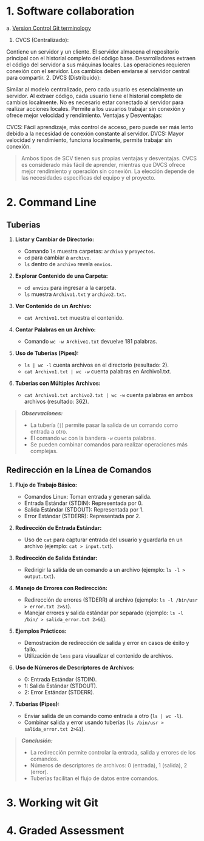 # 1. Software collaboration
a. [Version Control Git terminology](https://d3c33hcgiwev3.cloudfront.net/SspDywPOSySKQ8sDzrskYA_e4f25a0bc3f44a89a282db515ce821e1_github-git-cheat-sheet.pdf?Expires=1706313600&Signature=j1XGIHWH-TU-S4HdLKHa~ATlW9fwh-inLKlFo8QOj4YJeVzFF-PKUWdkiqIsMo3tleBkGlPhf7GiJg6-vJzD1YQ-vLq900Fjc3HzFo3gmLVBbllUFArJk9-gc011AIj8FvGp2hVHsRzMsXkQ9ybvTIlGfIf2Jkbv2AfIKB9KJt4_&Key-Pair-Id=APKAJLTNE6QMUY6HBC5A)

1. CVCS (Centralizado):

Contiene un servidor y un cliente.
El servidor almacena el repositorio principal con el historial completo del código base.
Desarrolladores extraen el código del servidor a sus máquinas locales.
Las operaciones requieren conexión con el servidor.
Los cambios deben enviarse al servidor central para compartir.
2. DVCS (Distribuido):

Similar al modelo centralizado, pero cada usuario es esencialmente un servidor.
Al extraer código, cada usuario tiene el historial completo de cambios localmente.
No es necesario estar conectado al servidor para realizar acciones locales.
Permite a los usuarios trabajar sin conexión y ofrece mejor velocidad y rendimiento.
Ventajas y Desventajas:

CVCS: Fácil aprendizaje, más control de acceso, pero puede ser más lento debido a la necesidad de conexión constante al servidor.
DVCS: Mayor velocidad y rendimiento, funciona localmente, permite trabajar sin conexión.

> Ambos tipos de SCV tienen sus propias ventajas y desventajas. CVCS es considerado más fácil de aprender, mientras que DVCS ofrece mejor rendimiento y operación sin conexión. La elección depende de las necesidades específicas del equipo y el proyecto.

# 2. Command Line
## Tuberias

1. **Listar y Cambiar de Directorio:**
   - Comando `ls` muestra carpetas: `archivo` y `proyectos`.
   - `cd` para cambiar a `archivo`.
   - `ls` dentro de `archivo` revela `envios`.

2. **Explorar Contenido de una Carpeta:**
   - `cd envios` para ingresar a la carpeta.
   - `ls` muestra `Archivo1.txt` y `archivo2.txt`.

3. **Ver Contenido de un Archivo:**
   - `cat Archivo1.txt` muestra el contenido.

4. **Contar Palabras en un Archivo:**
   - Comando `wc -w Archivo1.txt` devuelve 181 palabras.

5. **Uso de Tuberías (Pipes):**
   - `ls | wc -l` cuenta archivos en el directorio (resultado: 2).
   - `cat Archivo1.txt | wc -w` cuenta palabras en Archivo1.txt.
   
6. **Tuberías con Múltiples Archivos:**
   - `cat Archivo1.txt archivo2.txt | wc -w` cuenta palabras en ambos archivos (resultado: 362).

> ***Observaciones:***
> - La tubería (`|`) permite pasar la salida de un comando como entrada a otro.
> - El comando `wc` con la bandera `-w` cuenta palabras.
> - Se pueden combinar comandos para realizar operaciones más complejas.

## Redirección en la Línea de Comandos

1. **Flujo de Trabajo Básico:**
   - Comandos Linux: Toman entrada y generan salida.
   - Entrada Estándar (STDIN): Representada por 0.
   - Salida Estándar (STDOUT): Representada por 1.
   - Error Estándar (STDERR): Representada por 2.

2. **Redirección de Entrada Estándar:**
   - Uso de `cat` para capturar entrada del usuario y guardarla en un archivo (ejemplo: `cat > input.txt`).

3. **Redirección de Salida Estándar:**
   - Redirigir la salida de un comando a un archivo (ejemplo: `ls -l > output.txt`).

4. **Manejo de Errores con Redirección:**
   - Redirección de errores (STDERR) al archivo (ejemplo: `ls -l /bin/usr > error.txt 2>&1`).
   - Manejar errores y salida estándar por separado (ejemplo: `ls -l /bin/ > salida_error.txt 2>&1`).

5. **Ejemplos Prácticos:**
   - Demostración de redirección de salida y error en casos de éxito y fallo.
   - Utilización de `less` para visualizar el contenido de archivos.

6. **Uso de Números de Descriptores de Archivos:**
   - 0: Entrada Estándar (STDIN).
   - 1: Salida Estándar (STDOUT).
   - 2: Error Estándar (STDERR).

7. **Tuberías (Pipes):**
   - Enviar salida de un comando como entrada a otro (`ls | wc -l`).
   - Combinar salida y error usando tuberías (`ls /bin/usr > salida_error.txt 2>&1`).

> ***Conclusión:***
> - La redirección permite controlar la entrada, salida y errores de los comandos.
> - Números de descriptores de archivos: 0 (entrada), 1 (salida), 2 (error).
> - Tuberías facilitan el flujo de datos entre comandos.

# 3. Working wit Git
# 4. Graded Assessment
